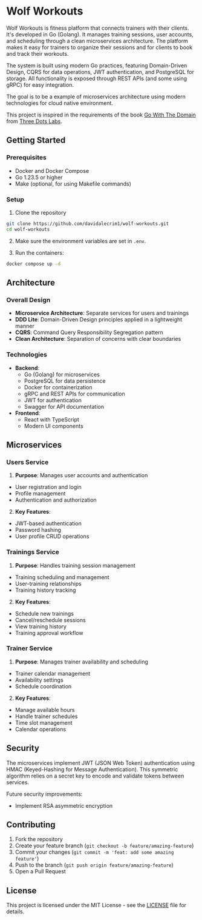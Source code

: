 # Wolf Workouts

Wolf Workouts is fitness platform that connects trainers with their clients. It's developed in Go (Golang). It manages training sessions, user accounts, and scheduling through a clean microservices architecture. The platform makes it easy for trainers to organize their sessions and for clients to book and track their workouts.

The system is built using modern Go practices, featuring Domain-Driven Design, CQRS for data operations, JWT authentication, and PostgreSQL for storage. All functionality is exposed through REST APIs (and some using gRPC) for easy integration. 

The goal is to be a example of microservices architecture using modern technologies for cloud native environment.

This project is inspired in the requirements of the book [Go With The Domain](https://threedots.tech/go-with-the-domain/) from [Three Dots Labs](https://threedots.tech/).

## Getting Started

### Prerequisites
- Docker and Docker Compose
- Go 1.23.5 or higher
- Make (optional, for using Makefile commands)

### Setup
1. Clone the repository
```bash
git clone https://github.com/davidalecrim1/wolf-workouts.git
cd wolf-workouts
```

2. Make sure the environment variables are set in `.env`.

3. Run the containers:
```bash
docker compose up -d
```

## Architecture

### Overall Design
- **Microservice Architecture**: Separate services for users and trainings
- **DDD Lite**: Domain-Driven Design principles applied in a lightweight manner
- **CQRS**: Command Query Responsibility Segregation pattern
- **Clean Architecture**: Separation of concerns with clear boundaries

### Technologies
- **Backend**:
  - Go (Golang) for microservices
  - PostgreSQL for data persistence
  - Docker for containerization
  - gRPC and REST APIs for communication
  - JWT for authentication
  - Swagger for API documentation
- **Frontend**:
  - React with TypeScript
  - Modern UI components

## Microservices

### Users Service
1. **Purpose**: Manages user accounts and authentication
- User registration and login
- Profile management
- Authentication and authorization

2. **Key Features**:
- JWT-based authentication
- Password hashing
- User profile CRUD operations

### Trainings Service
1. **Purpose**: Handles training session management
- Training scheduling and management
- User-training relationships
- Training history tracking

2. **Key Features**:
- Schedule new trainings
- Cancel/reschedule sessions
- View training history
- Training approval workflow

### Trainer Service
1. **Purpose**: Manages trainer availability and scheduling
- Trainer calendar management
- Availability settings
- Schedule coordination

2. **Key Features**:
- Manage available hours
- Handle trainer schedules
- Time slot management
- Calendar operations

## Security
The microservices implement JWT (JSON Web Token) authentication using HMAC (Keyed-Hashing for Message Authentication). This symmetric algorithm relies on a secret key to encode and validate tokens between services.

Future security improvements:
- Implement RSA asymmetric encryption

## Contributing
1. Fork the repository
2. Create your feature branch (`git checkout -b feature/amazing-feature`)
3. Commit your changes (`git commit -m 'feat: add some amazing feature'`)
4. Push to the branch (`git push origin feature/amazing-feature`)
5. Open a Pull Request


## License
This project is licensed under the MIT License - see the [LICENSE](LICENSE) file for details.
```